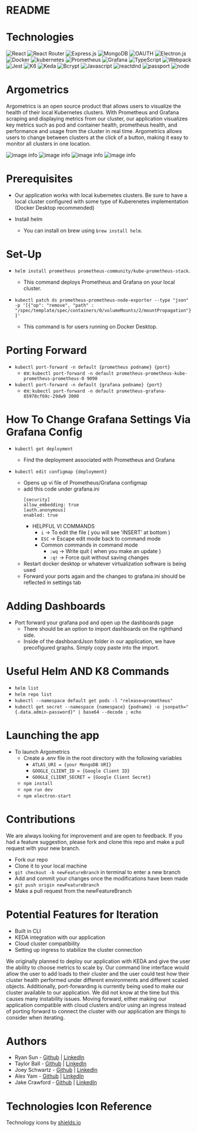 # README

# Technologies
  ![React](https://img.shields.io/badge/react-%2320232a.svg?style=for-the-badge&logo=react&logoColor=%2361DAFB)
  ![React Router](https://img.shields.io/badge/React_Router-CA4245?style=for-the-badge&logo=react-router&logoColor=white)
  ![Express.js](https://img.shields.io/badge/express.js-%23404d59.svg?style=for-the-badge&logo=express&logoColor=%2361DAFB) 
  ![MongoDB](https://img.shields.io/badge/MongoDB-%234ea94b.svg?style=for-the-badge&logo=mongodb&logoColor=white)
  ![OAUTH](https://img.shields.io/badge/OAUTH2.0-black?style=for-the-badge&logo=JSON%20web%20tokens)
  ![Electron.js](https://img.shields.io/badge/Electron-191970?style=for-the-badge&logo=Electron&logoColor=white)
  ![Docker](https://img.shields.io/badge/docker-%230db7ed.svg?style=for-the-badge&logo=docker&logoColor=white)
  ![kubernetes](https://img.shields.io/badge/Kubernetes-100000?style=for-the-badge&logo=Kubernetes&logoColor=white&labelColor=000000&color=black)
  ![Prometheus](https://img.shields.io/badge/Prometheus-E6522C?style=for-the-badge&logo=Prometheus&logoColor=white) 
  ![Grafana](https://img.shields.io/badge/grafana-%23F46800.svg?style=for-the-badge&logo=grafana&logoColor=white)
  ![TypeScript](https://img.shields.io/badge/typescript-%23007ACC.svg?style=for-the-badge&logo=typescript&logoColor=white)
  ![Webpack](https://img.shields.io/badge/webpack-%238DD6F9.svg?style=for-the-badge&logo=webpack&logoColor=black)
  ![Jest](https://img.shields.io/badge/-jest-%23C21325?style=for-the-badge&logo=jest&logoColor=white)
  ![K6](https://img.shields.io/badge/-K6-white?style=for-the-badge&logo=k6)
  ![Keda](https://img.shields.io/badge/-KEDA-darkblue?style=for-the-badge&logo=lightning&logoColor=white)
  ![Bcrypt](https://img.shields.io/badge/BCRYPT-grey?style=for-the-badge&logo=letsencrypt)
  ![Javascript](https://img.shields.io/badge/javascript-yellow?style=for-the-badge&logo=javascript)
  ![reactdnd](https://img.shields.io/badge/REACT%20DND-blue?style=for-the-badge&logo=react&logocolor=red)
  ![passport](https://img.shields.io/badge/PASSPORT-black?style=for-the-badge&logo=passport)
  ![node](https://img.shields.io/badge/nodejs-forestgreen?style=for-the-badge&logo=nodedotjs&logoColor=black)
# Argometrics
Argometrics is an open source product that allows users to visualize the health of their local Kubernetes clusters. With Prometheus and Grafana scraping and displaying metrics from our cluster, our application visualizes key metrics such as pod and container health, prometheus health, and performance and usage from the cluster in real time. Argometrics allows users to change between clusters at the click of a button, making it easy to monitor all clusters in one location.

![image info](./public/landingPage.gif)
![image info](./public/apiServer.gif)
![image info](./public/kubeStateMetrics.gif)
![image info](./public/nodeExporter.gif)

# Prerequisites
- Our application works with local kubernetes clusters. Be sure to have a local cluster configured with some type of Kuberenetes implementation (Docker Desktop recommended)

- Install helm
    - You can install on brew using `brew install helm`.

# Set-Up
- `helm install prometheus prometheus-community/kube-prometheus-stack`.
    - This command deploys Prometheus and Grafana on your local cluster.

- `kubectl patch ds prometheus-prometheus-node-exporter --type "json" -p '[{"op": "remove", "path" : "/spec/template/spec/containers/0/volumeMounts/2/mountPropagation"}]'`
    - This command is for users running on Docker Desktop.

# Porting Forward
- `kubectl port-forward -n default {prometheus podname} {port}`
    - ex: `kubectl port-forward -n default prometheus-prometheus-kube-prometheus-prometheus-0 9090`
- `kubectl port-forward -n default {grafana podname} {port}`
    - ex: `kubectl port-forward -n default prometheus-grafana-85978cf69c-29dw9 3000`

# How To Change Grafana Settings Via Grafana Config
- `kubectl get deployment`
    - Find the deployment associated with Prometheus and Grafana

- `kubectl edit configmap {deployment}`
    - Opens up vi file of Prometheus/Grafana configmap
    - add this code under grafana.ini
         ```
        [security]
        allow_embedding: true
        [auth.anonymous]
        enabled: true
        ```
        * HELPFUL VI COMMANDS
            - `i` -> To edit the file ( you will see 'INSERT' at bottom )
            - `ESC` -> Escape edit mode back to command mode
            - Common commands in command mode
                - `:wq` -> Write quit ( when you make an update )
                - `:q!` -> Force quit without saving changes
    - Restart docker desktop or whatever virtualization software is being used
    - Forward your ports again and the changes to grafana.ini should be reflected in settings tab

# Adding Dashboards
- Port forward your grafana pod and open up the dashboards page
    - There should be an option to import dashboards on the righthand side.
    - Inside of the dashboardJson folder in our application, we have precofigured graphs. Simply copy paste into the import.
 
# Useful Helm AND K8 Commands
- `helm list`
- `helm repo list`
- `kubectl --namespace default get pods -l "release=prometheus"`
- `kubectl get secret --namespace {namespace} {podname} -o jsonpath="{.data.admin-password}" | base64 --decode ; echo`

# Launching the app
- To launch Argometrics
  - Create a .env file in the root directory with the following variables
     - `ATLAS_URI = {your MongoDB URI}`
     - `GOOGLE_CLIENT_ID = {Google Client ID}`
     - `GOOGLE_CLIENT_SECRET = {Google Client Secret}`
  - `npm install`
  - `npm run dev`
  - `npm electron-start`

# Contributions
We are always looking for improvement and are open to feedback. If you had a feature suggestion, please fork and clone this repo and make a pull request with your new branch. 

- Fork our repo
- Clone it to your local machine
- `git checkout -b newFeatureBranch` in terminal to enter a new branch
- Add and commit your changes once the modifications have been made
- `git push origin newFeatureBranch`
- Make a pull request from the newFeatureBranch

# Potential Features for Iteration
- Built in CLI
- KEDA integration with our application
- Cloud cluster compatibility
- Setting up ingress to stabilize the cluster connection

We originally planned to deploy our application with KEDA and give the user the ability to choose metrics to scale by. Our command line interface would allow the user to add loads to their cluster and the user could test how their cluster health performed under different environments and different scaled objects. Additionally, port-forwarding is currently being used to make our cluster available to our application. We did not know at the time but this causes many instability issues. Moving forward, either making our application compatible with cloud clusters and/or using an ingress instead of porting forward to connect the cluster with our application are things to consider when iterating.

# Authors

- Ryan Sun - [Github](https://github.com/ryansun222) | [LinkedIn](https://www.linkedin.com/in/ryansun792/)
- Taylor Ball - [Github](https://github.com/tb1121) | [LinkedIn](https://www.linkedin.com/in/taylorball5/)
- Joey Schwartz - [Github](https://github.com/joeyschwartz) | [LinkedIn](linkedin.com/in/joey-schwartz-7605621a7)
- Alex Yam - [Github](https://github.com/alexyam0) | [LinkedIn](https://www.linkedin.com/in/alex-yam/)
- Jake Crawford - [Github](https://github.com/jake-up-0517) | [LinkedIn](https://www.linkedin.com/in/jakecrawford512/)


# Technologies Icon Reference
Technology icons by <a target="_blank" href="https://shields.io">shields.io</a>
